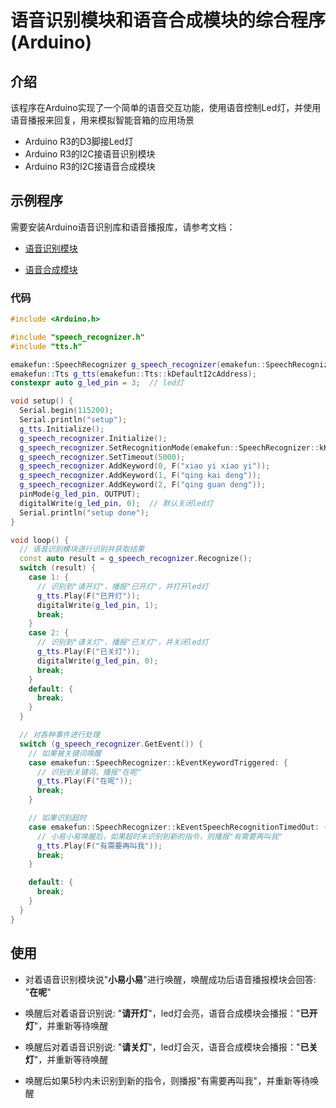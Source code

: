 # 语音识别模块和语音合成模块的综合程序(Arduino)

## 介绍

  该程序在Arduino实现了一个简单的语音交互功能，使用语音控制Led灯，并使用语音播报来回复，用来模拟智能音箱的应用场景

- Arduino R3的D3脚接Led灯
- Arduino R3的I2C接语音识别模块
- Arduino R3的I2C接语音合成模块

## 示例程序

需要安装Arduino语音识别库和语音播报库，请参考文档：

- [语音识别模块](zh-cn/ph2.0_sensors/smart_module/speech_recognizer/speech_recognizer.md#arduino应用场景)

- [语音合成模块](zh-cn/ph2.0_sensors/smart_module/tts_module/text_to_speech_synthesizer.md#arduino应用场景)

### 代码

```c++
#include <Arduino.h>

#include "speech_recognizer.h"
#include "tts.h"

emakefun::SpeechRecognizer g_speech_recognizer(emakefun::SpeechRecognizer::kDefaultI2cAddress);
emakefun::Tts g_tts(emakefun::Tts::kDefaultI2cAddress);
constexpr auto g_led_pin = 3;  // led灯

void setup() {
  Serial.begin(115200);
  Serial.println("setup");
  g_tts.Initialize();                                                                   // 语音合成播报模块初始化
  g_speech_recognizer.Initialize();                                                     // 语音识别模块初始化
  g_speech_recognizer.SetRecognitionMode(emakefun::SpeechRecognizer::kKeywordTrigger);  // 设置为关键词唤醒模式
  g_speech_recognizer.SetTimeout(5000);                                                 // 设置超时时间为5s
  g_speech_recognizer.AddKeyword(0, F("xiao yi xiao yi"));                              // 添加小易小易词条为关键词，index为0
  g_speech_recognizer.AddKeyword(1, F("qing kai deng"));                                // 添加"请开灯"词条
  g_speech_recognizer.AddKeyword(2, F("qing guan deng"));                               // 添加"请关灯"词条
  pinMode(g_led_pin, OUTPUT);
  digitalWrite(g_led_pin, 0);  // 默认关闭led灯
  Serial.println("setup done");
}

void loop() {
  // 语音识别模块进行识别并获取结果
  const auto result = g_speech_recognizer.Recognize();
  switch (result) {
    case 1: {
      // 识别到"请开灯"，播报"已开灯"，并打开led灯
      g_tts.Play(F("已开灯"));
      digitalWrite(g_led_pin, 1);
      break;
    }
    case 2: {
      // 识别到"请关灯"，播报"已关灯"，并关闭led灯
      g_tts.Play(F("已关灯"));
      digitalWrite(g_led_pin, 0);
      break;
    }
    default: {
      break;
    }
  }

  // 对各种事件进行处理
  switch (g_speech_recognizer.GetEvent()) {
    // 如果被关键词唤醒
    case emakefun::SpeechRecognizer::kEventKeywordTriggered: {
      // 识别到关键词，播报"在呢"
      g_tts.Play(F("在呢"));
      break;
    }

    // 如果识别超时
    case emakefun::SpeechRecognizer::kEventSpeechRecognitionTimedOut: {
      // 小易小易唤醒后，如果超时未识别到新的指令，则播报"有需要再叫我"
      g_tts.Play(F("有需要再叫我"));
      break;
    }

    default: {
      break;
    }
  }
}
```

## 使用

- 对着语音识别模块说"**小易小易**"进行唤醒，唤醒成功后语音播报模块会回答: "**在呢**"

- 唤醒后对着语音识别说: "**请开灯**"，led灯会亮，语音合成模块会播报："**已开灯**"，并重新等待唤醒

- 唤醒后对着语音识别说: "**请关灯**"，led灯会灭，语音合成模块会播报："**已关灯**"，并重新等待唤醒

- 唤醒后如果5秒内未识别到新的指令，则播报"有需要再叫我"，并重新等待唤醒
